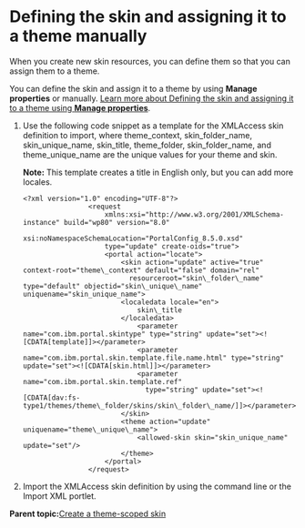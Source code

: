# Defining the skin and assigning it to a theme manually

When you create new skin resources, you can define them so that you can assign them to a theme.

You can define the skin and assign it to a theme by using **Manage properties** or manually. [Learn more about Defining the skin and assigning it to a theme using **Manage properties**](themeopt_scopedskin_etp.md#).

1.  Use the following code snippet as a template for the XMLAccess skin definition to import, where theme\_context, skin\_folder\_name, skin\_unique\_name, skin\_title, theme\_folder, skin\_folder\_name, and theme\_unique\_name are the unique values for your theme and skin.

    **Note:** This template creates a title in English only, but you can add more locales.

    ```
    <?xml version="1.0" encoding="UTF-8"?>
    				<request
    					xmlns:xsi="http://www.w3.org/2001/XMLSchema-instance" build="wp80" version="8.0"
    					xsi:noNamespaceSchemaLocation="PortalConfig_8.5.0.xsd"
    					type="update" create-oids="true">
    					<portal action="locate">
    						<skin action="update" active="true" context-root="theme\_context" default="false" domain="rel" 
    						  resourceroot="skin\_folder\_name" type="default" objectid="skin\_unique\_name" uniquename="skin_unique_name">
    						<localedata locale="en">
    							skin\_title
    						</localedata>
    							<parameter name="com.ibm.portal.skintype" type="string" update="set"><![CDATA[template]]></parameter>
    							<parameter name="com.ibm.portal.skin.template.file.name.html" type="string" update="set"><![CDATA[skin.html]]></parameter>
    							<parameter name="com.ibm.portal.skin.template.ref" 
    							  type="string" update="set"><![CDATA[dav:fs-type1/themes/theme\_folder/skins/skin\_folder\_name/]]></parameter>
    						</skin>
    						<theme action="update" uniquename="theme\_unique\_name">
    							<allowed-skin skin="skin_unique_name" update="set"/>
    						</theme>
    					</portal>
    				</request>
    ```

2.  Import the XMLAccess skin definition by using the command line or the Import XML portlet.


**Parent topic:**[Create a theme-scoped skin](../dev-theme/themeopt_create_themescoped_skin.md)

